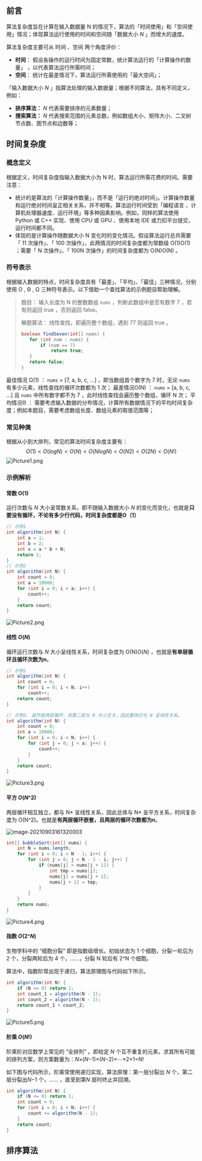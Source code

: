 ## 前言

算法复杂度旨在计算在输入数据量 N 的情况下，算法的「时间使用」和「空间使用」情况；体现算法运行使用的时间和空间随「数据大小 *N* 」而增大的速度。

算法复杂度主要可从 时间 、空间 两个角度评价：

- **时间**： 假设各操作的运行时间为固定常数，统计算法运行的「计算操作的数量」 ，以代表算法运行所需时间；
- **空间**： 统计在最差情况下，算法运行所需使用的「最大空间」；

「输入数据大小 *N* 」指算法处理的输入数据量；根据不同算法，具有不同定义，例如：

- **排序算法：** *N* 代表需要排序的元素数量；
- **搜索算法：** *N* 代表搜索范围的元素总数，例如数组大小、矩阵大小、二叉树节点数、图节点和边数等；



## 时间复杂度

### 概念定义

根据定义，时间复杂度指输入数据大小为 N 时，算法运行所需花费的时间。需要注意：

- 统计的是算法的「计算操作数量」，而不是「运行的绝对时间」。计算操作数量和运行绝对时间呈正相关关系，并不相等。算法运行时间受到「编程语言 、计算机处理器速度、运行环境」等多种因素影响。例如，同样的算法使用 Python 或 C++ 实现、使用 CPU 或 GPU 、使用本地 IDE 或力扣平台提交，运行时间都不同。
- 体现的是计算操作随数据大小 N 变化时的变化情况。假设算法运行总共需要「 11 次操作」、「 100 次操作」，此两情况的时间复杂度都为常数级 O(1)O(1) ；需要「 N 次操作」、「 100N 次操作」的时间复杂度都为 O(N)O(N) 。

### 符号表示

根据输入数据的特点，时间复杂度具有「最差」、「平均」、「最佳」三种情况，分别使用 O , Θ , Ω 三种符号表示。以下借助一个查找算法的示例题目帮助理解。

>题目： 输入长度为 N 的整数数组 `nums` ，判断此数组中是否有数字 7 ，若有则返回 true ，否则返回 false。
>
>解题算法： 线性查找，即遍历整个数组，遇到 77 则返回 true 。
>
>```java
>boolean findSeven(int[] nums) {
>    for (int num : nums) {
>        if (num == 7)
>            return true;
>    }
>    return false;
>}
>```

最佳情况 Ω(1) ：  `nums` = [7, a, b, c, ...] ，即当数组首个数字为 7 时，无论  `nums` 有多少元素，线性查找的循环次数都为 1 次；
最差情况O(N) ：  `nums` = [a, b, c, ...] 且  `nums` 中所有数字都不为 7 ，此时线性查找会遍历整个数组，循环 N 次；
平均情况Θ ： 需要考虑输入数据的分布情况，计算所有数据情况下的平均时间复杂度；例如本题目，需要考虑数组长度、数组元素的取值范围等；

### 常见种类

根据从小到大排列，常见的算法时间复杂度主要有：
$$
O(1)<O(logN)<O(N)<O(NlogN)<O(N2)<O(2N)<O(N!)
$$
![Picture1.png](https://pic.leetcode-cn.com/1623519242-UTNefQ-Picture1.png)



### 示例解析

#### 常数 O(1) 

运行次数与 *N* 大小呈常数关系，即不随输入数据大小 *N* 的变化而变化，也就是**只要没有循环，不论有多少行代码，时间复杂度都是O（1）**

```java
// 示例1
int algorithm(int N) {
    int a = 1;
    int b = 2;
    int x = a * b + N;
    return 1;
}
// 示例2
int algorithm(int N) {
    int count = 0;
    int a = 10000;
    for (int i = 0; i < a; i++) {
        count++;
    }
    return count;
}
```

![Picture2.png](https://pic.leetcode-cn.com/1623779241-lViysV-Picture2.png)



#### 线性 *O*(*N*) 

循环运行次数与 *N* 大小呈线性关系，时间复杂度为 O(N)*O*(*N*) ，也就是**有单层循环且循环次数为n**。

```java
// 示例1
int algorithm(int N) {
    int count = 0;
    for (int i = 0; i < N; i++)
        count++;
    return count;
}

// 示例2. 虽然是两层循环，但第二层与 N 大小无关，因此整体仍与 N 呈线性关系。
int algorithm(int N) {
    int count = 0;
    int a = 10000;
    for (int i = 0; i < N; i++) {
        for (int j = 0; j < a; j++) {
            count++;
        }
    }
    return count;
}
```

![Picture3.png](https://pic.leetcode-cn.com/1623519242-AhnqvJ-Picture3.png)



#### 平方 *O*(*N*^2)

两层循环相互独立，都与 N* 呈线性关系，因此总体与 N* 呈平方关系，时间复杂度为 O(N^2)。也就是**有两层循环嵌套，且两层的循环次数都为n**。

![image-20210903161320003](C:\Users\User\AppData\Roaming\Typora\typora-user-images\image-20210903161320003.png)

```java
int[] bubbleSort(int[] nums) {
    int N = nums.length;
    for (int i = 0; i < N - 1; i++) {
        for (int j = 0; j < N - 1 - i; j++) {
            if (nums[j] > nums[j + 1]) {
                int tmp = nums[j];
                nums[j] = nums[j + 1];
                nums[j + 1] = tmp;
            }
        }
    }
    return nums;
}
```

![Picture4.png](https://pic.leetcode-cn.com/1623519242-piiPrs-Picture4.png)



#### 指数 *O*(2^*N*) 

生物学科中的 “细胞分裂” 即是指数级增长。初始状态为 1 个细胞，分裂一轮后为 2 个，分裂两轮后为 4 个，……，分裂 N 轮后有 2^N 个细胞。

算法中，指数阶常出现于递归，算法原理图与代码如下所示。

```java
int algorithm(int N) {
    if (N <= 0) return 1;
    int count_1 = algorithm(N - 1);
    int count_2 = algorithm(N - 1);
    return count_1 + count_2;
}
```

![Picture5.png](https://pic.leetcode-cn.com/1623519242-XLBkIT-Picture5.png)



#### 阶乘 *O*(*N*!)

阶乘阶对应数学上常见的 “全排列” 。即给定 *N* 个互不重复的元素，求其所有可能的排列方案，则方案数量为：*N*×(*N*−1)×(*N*−2)×⋯×2×1=*N*!

如下图与代码所示，阶乘常使用递归实现，算法原理：第一层分裂出 *N* 个，第二层分裂出*N*−1 个，…… ，直至到第*N* 层时终止并回溯。

```java
int algorithm(int N) {
    if (N <= 0) return 1;
    int count = 0;
    for (int i = 0; i < N; i++) {
        count += algorithm(N - 1);
    }
    return count;
}
```



## 排序算法

